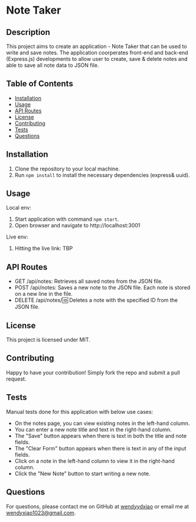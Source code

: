 # Note Taker

## Description
This project aims to create an application - Note Taker that can be used to write and save notes. The application coorperates front-end and back-end (Express.js) developments to allow user to create, save & delete notes and able to save all note data to JSON file.

## Table of Contents
- [Installation](#installation)
- [Usage](#usage)
- [API Routes](#apiroutes)
- [License](#license)
- [Contributing](#contributing)
- [Tests](#tests)
- [Questions](#questions)

## Installation

1. Clone the repository to your local machine.
2. Run `npm install` to install the necessary dependencies (express& uuid).

## Usage

Local env:
1. Start application with command `npm start`.
2. Open browser and navigate to http://localhost:3001

Live env: 
1. Hitting the live link: TBP

## API Routes

- GET /api/notes: Retrieves all saved notes from the JSON file.
- POST /api/notes: Saves a new note to the JSON file. Each note is stored on a new line in the file.
- DELETE /api/notes/:id: Deletes a note with the specified ID from the JSON file.

## License
This project is licensed under MIT.

## Contributing
Happy to have your contribution! Simply fork the repo and submit a pull request.

## Tests
Manual tests done for this application with below use cases: 
- On the notes page, you can view existing notes in the left-hand column.
- You can enter a new note title and text in the right-hand column.
- The "Save" button appears when there is text in both the title and note fields.
- The "Clear Form" button appears when there is text in any of the input fields.
- Click on a note in the left-hand column to view it in the right-hand column.
- Click the "New Note" button to start writing a new note.

## Questions
For questions, please contact me on GitHub at [wendyydxiao](https://github.com/wendyydxiao) or email me at wendyxiao1023@gmail.com.
